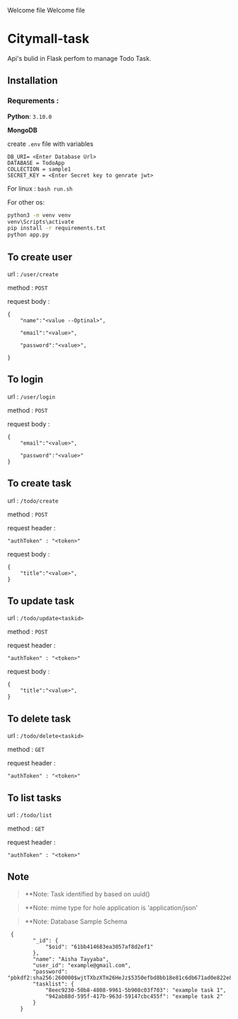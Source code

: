Welcome file
Welcome file
# Citymall-task

Api's  bulid in Flask perfom to manage Todo Task.


## Installation
### Requrements : 
**Python**: `3.10.0`

**MongoDB**

create ```.env``` file with variables

    DB_URI= <Enter Database Url>
    DATABASE = TodoApp
    COLLECTION = sample1
    SECRET_KEY = <Enter Secret key to genrate jwt>

For linux : 
```bash run.sh```

For other os:
```bash
python3 -m venv venv
venv\Scripts\activate
pip install -r requirements.txt
python app.py
```



##  To create user

url : ```/user/create```

method : ```POST```

request body :  

    {
        "name":"<value --Optinal>",
        
        "email":"<value>", 
        
        "password":"<value>",
      
    }

##  To login

url : ```/user/login```

method : ```POST```

request body :  

    {
        "email":"<value>", 
        
        "password":"<value>" 
    }

##  To create task

url : ```/todo/create```

method : ```POST```

request header : 

    "authToken" : "<token>" 

request body :  

    {
        "title":"<value>", 
    }

##  To update task

url : ```/todo/update<taskid>```

method : ```POST```

request header : 

    "authToken" : "<token>" 
    
request body :  

    {
        "title":"<value>", 
    }


##  To delete task

url : ```/todo/delete<taskid>```

method : ```GET```

request header : 

    "authToken" : "<token>" 



##  To list tasks
url : ```/todo/list```

method : ```GET```

request header :  

    "authToken" : "<token>"
    
##  Note
>**Note:  Task identified by based on uuid()

>**Note:  mime type for hole application is 'application/json'

>**Note:  Database Sample Schema

   

     {
            "_id": {
                "$oid": "61bb414683ea3057af8d2ef1"
            },
            "name": "Aisha Tayyaba",
            "user_id": "example@gmail.com",
            "password": "pbkdf2:sha256:260000$wjtTXbzXTm26HeJz$5350efbd8bb18e81c6db671ad0e822e82dcfcf87a3d90ab4994bac8107b28378",
            "tasklist": {
                "8eec9230-50b8-4808-9961-5b908c03f703": "example task 1",
                "942ab88d-595f-417b-963d-59147cbc455f": "example task 2"
            }
        }

